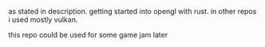 as stated in description. getting started into opengl with rust.
in other repos i used mostly vulkan.

this repo could be used for some game jam later
